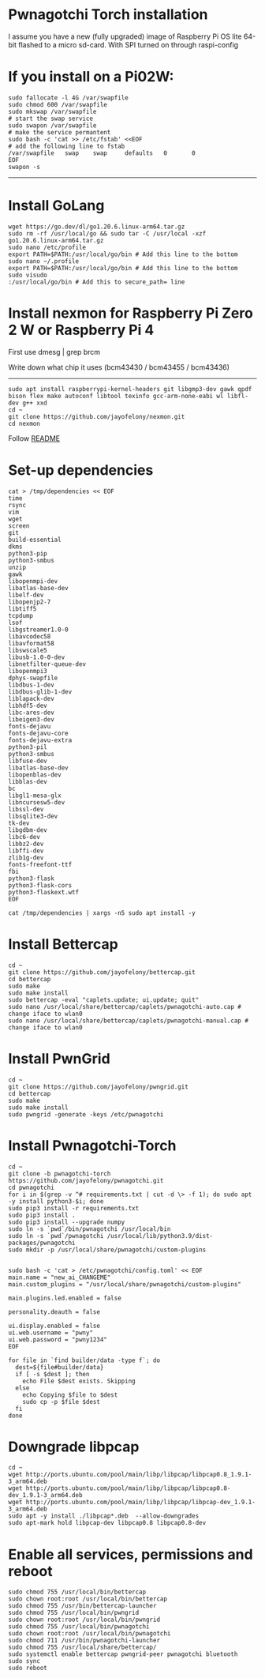# Pwnagotchi Torch installation
I assume you have a new (fully upgraded) image of Raspberry Pi OS lite 64-bit flashed to a micro sd-card.
With SPI turned on through raspi-config

# If you install on a Pi02W:
```
sudo fallocate -l 4G /var/swapfile
sudo chmod 600 /var/swapfile
sudo mkswap /var/swapfile
# start the swap service
sudo swapon /var/swapfile
# make the service permantent
sudo bash -c 'cat >> /etc/fstab' <<EOF
# add the following line to fstab
/var/swapfile   swap    swap     defaults   0       0
EOF
swapon -s
```

-----------------------------

# Install GoLang
```
wget https://go.dev/dl/go1.20.6.linux-arm64.tar.gz
sudo rm -rf /usr/local/go && sudo tar -C /usr/local -xzf go1.20.6.linux-arm64.tar.gz
sudo nano /etc/profile
export PATH=$PATH:/usr/local/go/bin # Add this line to the bottom
sudo nano ~/.profile
export PATH=$PATH:/usr/local/go/bin # Add this line to the bottom
sudo visudo
:/usr/local/go/bin # Add this to secure_path= line
```

# Install nexmon for Raspberry Pi Zero 2 W or Raspberry Pi 4
First use dmesg | grep brcm

Write down what chip it uses (bcm43430 / bcm43455 / bcm43436)

-------------
```
sudo apt install raspberrypi-kernel-headers git libgmp3-dev gawk qpdf bison flex make autoconf libtool texinfo gcc-arm-none-eabi wl libfl-dev g++ xxd
cd ~
git clone https://github.com/jayofelony/nexmon.git
cd nexmon
```
Follow [README](https://github.com/jayofelony/nexmon#build-patches-for-bcm43430a1-on-the-rpi3zero-w-or-bcm434355c0-on-the-rpi3rpi4-or-bcm43436b0-on-the-rpi-zero-2w-using-raspbianraspberry-pi-os-recommended)

# Set-up dependencies
```
cat > /tmp/dependencies << EOF
time
rsync
vim
wget
screen
git
build-essential
dkms
python3-pip  
python3-smbus
unzip
gawk
libopenmpi-dev
libatlas-base-dev
libelf-dev
libopenjp2-7
libtiff5
tcpdump
lsof
libgstreamer1.0-0
libavcodec58
libavformat58
libswscale5
libusb-1.0-0-dev
libnetfilter-queue-dev
libopenmpi3
dphys-swapfile
libdbus-1-dev 
libdbus-glib-1-dev
liblapack-dev 
libhdf5-dev 
libc-ares-dev 
libeigen3-dev
fonts-dejavu
fonts-dejavu-core
fonts-dejavu-extra
python3-pil
python3-smbus
libfuse-dev
libatlas-base-dev 
libopenblas-dev 
libblas-dev
bc
libgl1-mesa-glx
libncursesw5-dev 
libssl-dev 
libsqlite3-dev 
tk-dev 
libgdbm-dev 
libc6-dev 
libbz2-dev 
libffi-dev 
zlib1g-dev
fonts-freefont-ttf
fbi
python3-flask
python3-flask-cors
python3-flaskext.wtf
EOF

cat /tmp/dependencies | xargs -n5 sudo apt install -y
```

# Install Bettercap
```
cd ~
git clone https://github.com/jayofelony/bettercap.git
cd bettercap
sudo make
sudo make install
sudo bettercap -eval "caplets.update; ui.update; quit"
sudo nano /usr/local/share/bettercap/caplets/pwnagotchi-auto.cap # change iface to wlan0
sudo nano /usr/local/share/bettercap/caplets/pwnagotchi-manual.cap # change iface to wlan0
```

# Install PwnGrid
```
cd ~
git clone https://github.com/jayofelony/pwngrid.git
cd bettercap
sudo make
sudo make install
sudo pwngrid -generate -keys /etc/pwnagotchi
```

# Install Pwnagotchi-Torch
```
cd ~
git clone -b pwnagotchi-torch https://github.com/jayofelony/pwnagotchi.git
cd pwnagotchi
for i in $(grep -v ^# requirements.txt | cut -d \> -f 1); do sudo apt -y install python3-$i; done
sudo pip3 install -r requirements.txt
sudo pip3 install .
sudo pip3 install --upgrade numpy
sudo ln -s `pwd`/bin/pwnagotchi /usr/local/bin
sudo ln -s `pwd`/pwnagotchi /usr/local/lib/python3.9/dist-packages/pwnagotchi
sudo mkdir -p /usr/local/share/pwnagotchi/custom-plugins


sudo bash -c 'cat > /etc/pwnagotchi/config.toml' << EOF
main.name = "new_ai_CHANGEME"
main.custom_plugins = "/usr/local/share/pwnagotchi/custom-plugins"

main.plugins.led.enabled = false

personality.deauth = false

ui.display.enabled = false
ui.web.username = "pwny"
ui.web.password = "pwny1234"
EOF

for file in `find builder/data -type f`; do
  dest=${file#builder/data}
  if [ -s $dest ]; then
    echo File $dest exists. Skipping
  else
    echo Copying $file to $dest
    sudo cp -p $file $dest
  fi
done
```

# Downgrade libpcap
```
cd ~
wget http://ports.ubuntu.com/pool/main/libp/libpcap/libpcap0.8_1.9.1-3_arm64.deb
wget http://ports.ubuntu.com/pool/main/libp/libpcap/libpcap0.8-dev_1.9.1-3_arm64.deb
wget http://ports.ubuntu.com/pool/main/libp/libpcap/libpcap-dev_1.9.1-3_arm64.deb
sudo apt -y install ./libpcap*.deb  --allow-downgrades
sudo apt-mark hold libpcap-dev libpcap0.8 libpcap0.8-dev
```

# Enable all services, permissions and reboot
```
sudo chmod 755 /usr/local/bin/bettercap
sudo chown root:root /usr/local/bin/bettercap
sudo chmod 755 /usr/bin/bettercap-launcher
sudo chmod 755 /usr/local/bin/pwngrid
sudo chown root:root /usr/local/bin/pwngrid
sudo chmod 755 /usr/local/bin/pwnagotchi
sudo chown root:root /usr/local/bin/pwnagotchi
sudo chmod 711 /usr/bin/pwnagotchi-launcher
sudo chmod 755 /usr/local/share/bettercap/
sudo systemctl enable bettercap pwngrid-peer pwnagotchi bluetooth
sudo sync
sudo reboot
```
